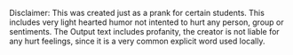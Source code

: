 Disclaimer: This was created just as a prank for certain students. This includes very light hearted humor not intented to hurt any person, group or sentiments.
The Output text includes profanity, the creator is not liable for any hurt feelings, since it is a very common explicit word used locally.

